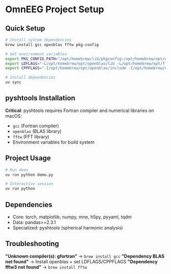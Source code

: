 # OmnEEG Project Setup

## Quick Setup

```bash
# Install system dependencies
brew install gcc openblas fftw pkg-config

# Set environment variables
export PKG_CONFIG_PATH="/opt/homebrew/lib/pkgconfig:/opt/homebrew/opt/openblas/lib/pkgconfig:/opt/homebrew/opt/fftw/lib/pkgconfig"
export LDFLAGS="-L/opt/homebrew/opt/openblas/lib -L/opt/homebrew/opt/fftw/lib"
export CPPFLAGS="-I/opt/homebrew/opt/openblas/include -I/opt/homebrew/opt/fftw/include"

# Install dependencies
uv sync
```

## pyshtools Installation

**Critical**: pyshtools requires Fortran compiler and numerical libraries on macOS:

- `gcc` (Fortran compiler)
- `openblas` (BLAS library) 
- `fftw` (FFT library)
- Environment variables for build system


## Project Usage

```bash
# Run demo
uv run python demo.py

# Interactive session
uv run python
```

## Dependencies
- Core: torch, matplotlib, numpy, mne, h5py, pyyaml, tqdm
- Data: pandas>=2.3.1  
- Specialized: pyshtools (spherical harmonic analysis)

## Troubleshooting

**"Unknown compiler(s): gfortran"** → `brew install gcc`
**"Dependency BLAS not found"** → Install openblas + set LDFLAGS/CPPFLAGS
**"Dependency fftw3 not found"** → `brew install fftw` 